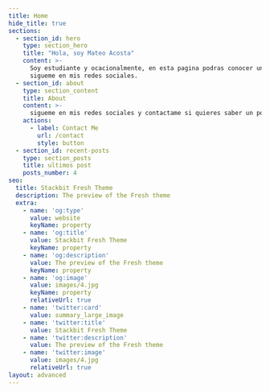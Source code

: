 ```yaml
---
title: Home
hide_title: true
sections:
  - section_id: hero
    type: section_hero
    title: "Hola, soy Mateo Acosta"
    content: >-
      Soy estudiante y ocacionalmente, en esta pagina podras conocer un poco mas de mi, asi como tambien conocer mis proyectos y saber un poco mas de temas de interes que estare publicando en mi blog.
      sigueme en mis redes sociales.
  - section_id: about
    type: section_content
    title: About
    content: >-
      sigueme en mis redes sociales y contactame si quieres saber un poco mas de mi o si necesitas alguna ayuda en algo que precises.
    actions:
      - label: Contact Me
        url: /contact
        style: button
  - section_id: recent-posts
    type: section_posts
    title: ultimos post
    posts_number: 4
seo:
  title: Stackbit Fresh Theme
  description: The preview of the Fresh theme
  extra:
    - name: 'og:type'
      value: website
      keyName: property
    - name: 'og:title'
      value: Stackbit Fresh Theme
      keyName: property
    - name: 'og:description'
      value: The preview of the Fresh theme
      keyName: property
    - name: 'og:image'
      value: images/4.jpg
      keyName: property
      relativeUrl: true
    - name: 'twitter:card'
      value: summary_large_image
    - name: 'twitter:title'
      value: Stackbit Fresh Theme
    - name: 'twitter:description'
      value: The preview of the Fresh theme
    - name: 'twitter:image'
      value: images/4.jpg
      relativeUrl: true
layout: advanced
---
```


